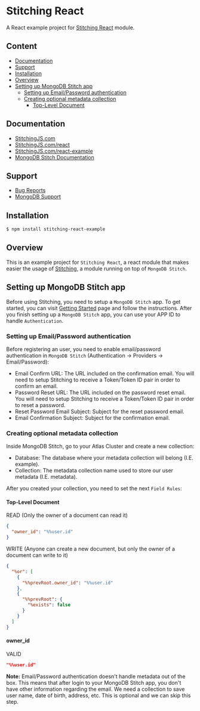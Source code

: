 # Stitching React
A React example project for [Stitching React](https://www.npmjs.com/package/stitching-react) module.

## Content

  - [Documentation](https://www.npmjs.com/package/stitching-react-example#documentation)
  - [Support](https://www.npmjs.com/package/stitching-react-example#support)
  - [Installation](https://www.npmjs.com/package/stitching-react-example#installation)
  - [Overview](https://www.npmjs.com/package/stitching-react-example#overview)
  - [Setting up MongoDB Stitch app](https://www.npmjs.com/package/stitching-react-example#setting-up-mongodb-stitch-app)
    - [Setting up Email/Password authentication](https://www.npmjs.com/package/stitching-react-example#setting-up-emailpassword-authentication)
    - [Creating optional metadata collection](https://www.npmjs.com/package/stitching-react-example#creating-optional-metadata-collection)
        - [Top-Level Document](https://www.npmjs.com/package/stitching-react-example#top-level-document)

## Documentation

- [StitchingJS.com](http://stitchingjs.com/)
- [StitchingJS.com/react](http://stitchingjs.com/react)
- [StitchingJS.com/react-example](http://stitchingjs.com/react-example)
- [MongoDB Stitch Documentation](https://docs.mongodb.com/stitch/)

## Support

  - [Bug Reports](https://github.com/waterkhair/stitching-react-example/issues/)
  - [MongoDB Support](https://docs.mongodb.org/manual/support/)

## Installation

```sh
$ npm install stitching-react-example
```

## Overview

This is an example project for `Stitching React`, a react module that makes easier the usage of [Stitching](https://www.npmjs.com/package/stitching-react#documentation), a module running on top of `MongoDB Stitch`.

## Setting up MongoDB Stitch app

Before using Stitching, you need to setup a `MongoDB Stitch` app. To get started, you can visit [Getting Started](https://docs.mongodb.com/stitch/getting-started/) page and follow the instructions. After you finish setting up a `MongoDB Stitch` app, you can use your APP ID to handle `Authentication`.

### Setting up Email/Password authentication

Before registering an user, you need to enable email/password authentication in `MongoDB Stitch` (Authentication -> Providers -> Email/Password):

* Email Confirm URL: The URL included on the confirmation email. You will need to setup Stitching to receive a Token/Token ID pair in order to confirm an email.
* Password Reset URL: The URL included on the password reset email. You will need to setup Stitching to receive a Token/Token ID pair in order to reset a password.
* Reset Password Email Subject: Subject for the reset password email.
* Email Confirmation Subject: Subject for the confirmation email.

### Creating optional metadata collection

Inside MongoDB Stitch, go to your Atlas Cluster and create a new collection:

* Database: The database where your metadata collection will belong (I.E. example).
* Collection: The metadata collection name used to store our user metadata (I.E. metadata).

After you created your collection, you need to set the next `Field Rules`:

#### Top-Level Document

READ (Only the owner of a document can read it)
```json
{
  "owner_id": "%%user.id"
}
```
WRITE (Anyone can create a new document, but only the owner of a document can write to it)
```json
{
  "%or": [
    {
      "%%prevRoot.owner_id": "%%user.id"
    },
    {
      "%%prevRoot": {
        "%exists": false
      }
    }
  ]
}
```

#### owner_id

VALID
```json
"%%user.id"
```

**Note:** Email/Password authentication doesn't handle metadata out of the box. This means that after login to your MongoDB Stitch app, you don't have other information regarding the email. We need a collection to save user name, date of birth, address, etc. This is optional and we can skip this step.
